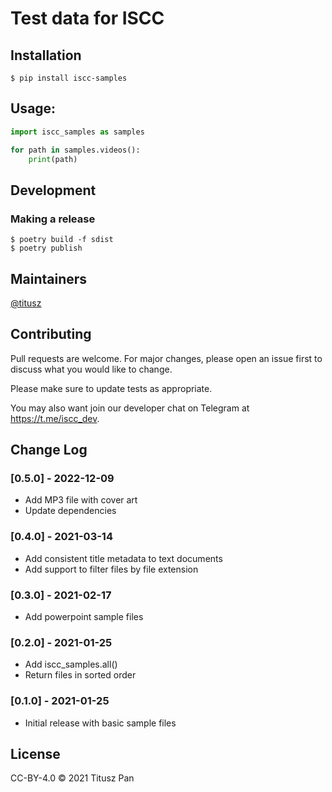 # Test data for ISCC


## Installation

```console
$ pip install iscc-samples
```

## Usage:
```python
import iscc_samples as samples

for path in samples.videos():
    print(path)
```

## Development

### Making a release

```console
$ poetry build -f sdist
$ poetry publish
```


## Maintainers

[@titusz](https://github.com/titusz)

## Contributing

Pull requests are welcome. For major changes, please open an issue first to discuss what you would like to change.

Please make sure to update tests as appropriate.

You may also want join our developer chat on Telegram at <https://t.me/iscc_dev>.


## Change Log

### [0.5.0] - 2022-12-09
- Add MP3 file with cover art
- Update dependencies

### [0.4.0] - 2021-03-14
- Add consistent title metadata to text documents
- Add support to filter files by file extension

### [0.3.0] - 2021-02-17
- Add powerpoint sample files

### [0.2.0] - 2021-01-25

- Add iscc_samples.all()
- Return files in sorted order

### [0.1.0] - 2021-01-25

- Initial release with basic sample files

## License

CC-BY-4.0 © 2021 Titusz Pan
